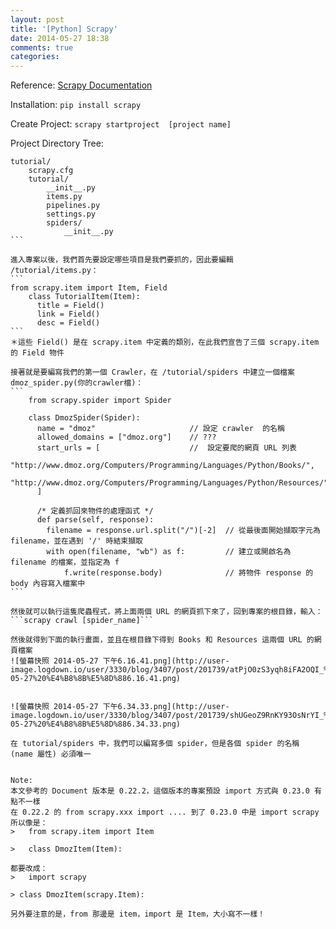 ```yaml
---
layout: post
title: '[Python] Scrapy'
date: 2014-05-27 18:38
comments: true
categories: 
---
```

Reference: [Scrapy Documentation](http://doc.scrapy.org/en/latest/)

Installation: ```pip install scrapy ```

Create Project: ```scrapy startproject  [project name]```

Project Directory Tree:
````
tutorial/
    scrapy.cfg
    tutorial/
        __init__.py
        items.py
        pipelines.py
        settings.py
        spiders/
            __init__.py
```

進入專案以後，我們首先要設定哪些項目是我們要抓的，因此要編輯 /tutorial/items.py：
```
from scrapy.item import Item, Field
	class TutorialItem(Item):
      title = Field()
      link = Field()
      desc = Field()
```
＊這些 Field() 是在 scrapy.item 中定義的類別，在此我們宣告了三個 scrapy.item 的 Field 物件

接著就是要編寫我們的第一個 Crawler，在 /tutorial/spiders 中建立一個檔案 dmoz_spider.py(你的crawler檔)：
```
    from scrapy.spider import Spider
    
    class DmozSpider(Spider):
      name = "dmoz"						// 設定 crawler  的名稱
      allowed_domains = ["dmoz.org"]	// ???
      start_urls = [					// 	設定要爬的網頁 URL 列表
      	"http://www.dmoz.org/Computers/Programming/Languages/Python/Books/",
   	"http://www.dmoz.org/Computers/Programming/Languages/Python/Resources/"
      ]
      
      /* 定義抓回來物件的處理函式 */
      def parse(self, response):
      	filename = response.url.split("/")[-2]	// 從最後面開始擷取字元為 filename，並在遇到 '/' 時結束擷取
        with open(filename, "wb") as f:			// 建立或開啟名為 filename 的檔案，並指定為 f 
        	f.write(response.body)				// 將物件 response 的 body 內容寫入檔案中
```

然後就可以執行這隻爬蟲程式，將上面兩個 URL 的網頁抓下來了，回到專案的根目錄，輸入：
```scrapy crawl [spider_name]```

然後就得到下面的執行畫面，並且在根目錄下得到 Books 和 Resources 這兩個 URL 的網頁檔案
![螢幕快照 2014-05-27 下午6.16.41.png](http://user-image.logdown.io/user/3330/blog/3407/post/201739/atPjO0zS3yqh8iFA2OQI_%E8%9E%A2%E5%B9%95%E5%BF%AB%E7%85%A7%202014-05-27%20%E4%B8%8B%E5%8D%886.16.41.png)


![螢幕快照 2014-05-27 下午6.34.33.png](http://user-image.logdown.io/user/3330/blog/3407/post/201739/shUGeoZ9RnKY93OsNrYI_%E8%9E%A2%E5%B9%95%E5%BF%AB%E7%85%A7%202014-05-27%20%E4%B8%8B%E5%8D%886.34.33.png)

在 tutorial/spiders 中，我們可以編寫多個 spider，但是各個 spider 的名稱 (name 屬性) 必須唯一


Note:
本文參考的 Document 版本是 0.22.2，這個版本的專案預設 import 方式與 0.23.0 有點不一樣
在 0.22.2 的 from scrapy.xxx import .... 到了 0.23.0 中是 import scrapy 
所以像是：
>	from scrapy.item import Item

>	class DmozItem(Item):

都要改成：
>	import scrapy

> class DmozItem(scrapy.Item):

另外要注意的是，from 那邊是 item，import 是 Item，大小寫不一樣！